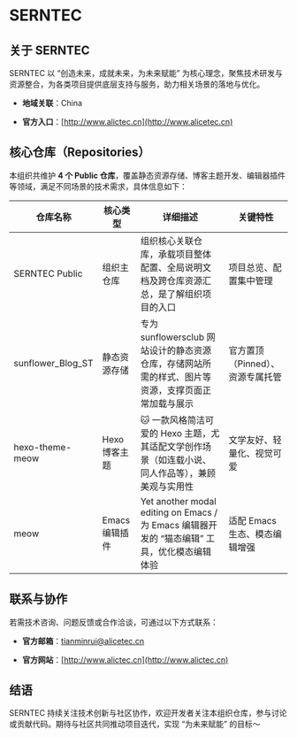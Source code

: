 # SERNTEC

## 关于 SERNTEC

SERNTEC 以 “创造未来，成就未来，为未来赋能” 为核心理念，聚焦技术研发与资源整合，为各类项目提供底层支持与服务，助力相关场景的落地与优化。



*   **地域关联**：China

*   **官方入口**：[http://www.alictec.cn](http://www.alicetec.cn)

## 核心仓库（Repositories）

本组织共维护 **4 个 Public 仓库**，覆盖静态资源存储、博客主题开发、编辑器插件等领域，满足不同场景的技术需求，具体信息如下：



| 仓库名称                | 核心类型       | 详细描述                                                                   | 关键特性                |
| ------------------- | ---------- | ---------------------------------------------------------------------- | ------------------- |
| SERNTEC Public      | 组织主仓库      | 组织核心关联仓库，承载项目整体配置、全局说明文档及跨仓库资源汇总，是了解组织项目的入口                            | 项目总览、配置集中管理         |
| sunflower\_Blog\_ST | 静态资源存储     | 专为 sunflowersclub 网站设计的静态资源仓库，存储网站所需的样式、图片等资源，支撑页面正常加载与展示              | 官方置顶（Pinned）、资源专属托管 |
| hexo-theme-meow     | Hexo 博客主题  | 🐱 一款风格简洁可爱的 Hexo 主题，尤其适配文学创作场景（如连载小说、同人作品等），兼顾美观与实用性                  | 文学友好、轻量化、视觉可爱       |
| meow                | Emacs 编辑插件 | Yet another modal editing on Emacs / 为 Emacs 编辑器开发的 “猫态编辑” 工具，优化模态编辑体验 | 适配 Emacs 生态、模态编辑增强  |

## 联系与协作

若需技术咨询、问题反馈或合作洽谈，可通过以下方式联系：



*   **官方邮箱**：tianminrui@alicetec.cn

*   **官方网站**：[http://www.alictec.cn](http://www.alictec.cn)

## 结语

SERNTEC 持续关注技术创新与社区协作，欢迎开发者关注本组织仓库，参与讨论或贡献代码。期待与社区共同推动项目迭代，实现 “为未来赋能” 的目标～


